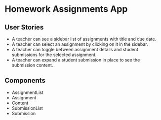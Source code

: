 # Homework Assignments App

## User Stories
* A teacher can see a sidebar list of assignments with title and due date.
* A teacher can select an assignment by clicking on it in the sidebar.
* A teacher can toggle between assignment details and student submissions for the
selected assignment.
* A teacher can expand a student submission in place to see the submission content.

## Components
* AssignmentList
* Assignment
* Content
* SubmissionList
* Submission
